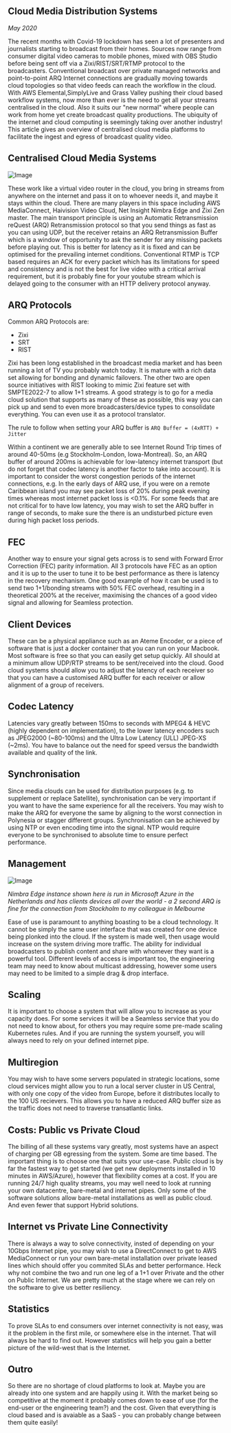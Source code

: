 ## Cloud Media Distribution Systems
_May 2020_

The recent months with Covid-19 lockdown has seen a lot of presenters and journalists starting to broadcast from their homes. Sources now range from consumer digital video cameras to mobile phones, mixed with OBS Studio before being sent off via a Zixi/RIST/SRT/RTMP protocol to the broadcasters. Conventional broadcast over private managed networks and point-to-point ARQ Internet connections are gradually moving towards cloud topologies so that video feeds can reach the workflow in the cloud. With AWS Elemental,SimplyLive and Grass Valley pushing their cloud based workflow systems, now more than ever is the need to get all your streams centralised in the cloud. Also it suits our "new normal" where people can work from home yet create broadcast quality productions. The ubiquity of the internet and cloud computing is seemingly taking over another industry! This article gives an overview of centralised cloud media platforms to facilitate the ingest and egress of broadcast quality video.

## Centralised Cloud Media Systems

![Image](./media-cloud01.jpg)

These work like a virtual video router in the cloud, you bring in streams from anywhere on the internet and pass it on to whoever needs it, and maybe it stays within the cloud. There are many players in this space including AWS MediaConnect, Haivision Video Cloud, Net Insight Nimbra Edge and Zixi Zen master. The main transport principle is using an Automatic Retransmission reQuest (ARQ) Retransmission protocol so that you send things as fast as you can using UDP, but the receiver retains an ARQ Retransmission Buffer which is a window of opportunity to ask the sender for any missing packets before playing out. This is better for latency as it is fixed and can be optimised for the prevailing internet conditions. Conventional RTMP is TCP based requires an ACK for every packet which has its limitations for speed and consistency and is not the best for live video with a critical arrival requirement, but it is probably fine for your youtube stream which is delayed going to the consumer with an HTTP delivery protocol anyway.


## ARQ Protocols
Common ARQ Protocols are:
- Zixi
- SRT
- RIST 

Zixi has been long established in the broadcast media market and has been running a lot of TV you probably watch today. It is mature with a rich data set allowing for bonding and dynamic failovers. The other two are open source initiatives with RIST looking to mimic Zixi feature set with SMPTE2022-7 to allow 1+1 streams. A good strategy is to go for a media cloud solution that supports as many of these as possible, this way you can pick up and send to even more broadcasters/device types to consolidate everything. You can even use it as a protocol translator.

The rule to follow when setting your ARQ buffer is `ARQ Buffer = (4xRTT) + Jitter`

Within a continent we are generally able to see Internet Round Trip times of around 40-50ms (e.g Stockholm-London, Iowa-Montreal). So, an ARQ buffer of around 200ms is achievable for low-latency internet transport (but do not forget that codec latency is another factor to take into account). It is important to consider the worst congestion periods of the internet connections, e.g. In the early days of ARQ use, if you were on a remote Caribbean island you may see packet loss of 20% during peak evening times whereas most internet packet loss is <0.1%. For some feeds that are not critical for to have low latency, you may wish to set the ARQ buffer in range of seconds, to make sure the there is an undisturbed picture even during high packet loss periods.

## FEC
Another way to ensure your signal gets across is to send with Forward Error Correction (FEC) parity information. All 3 protocols have FEC as an option and it is up to the user to tune it to be best performance as there is latency in the recovery mechanism. One good example of how it can be used is to send two 1+1/bonding streams with 50% FEC overhead, resulting in a theoretical 200% at the receiver, maximising the chances of a good video signal and allowing for Seamless protection.

## Client Devices
These can be a physical appliance such as an Ateme Encoder, or a piece of software that is just a docker container that you can run on your Macbook. Most software is free so that you can easily get setup quickly. All should at a minimum allow UDP/RTP streams to be sent/received into the cloud. Good cloud systems should allow you to adjust the latency of each receiver so that you can have a customised ARQ buffer for each receiver or allow alignment of a group of receivers.

## Codec Latency
Latencies vary greatly between 150ms to seconds with MPEG4 & HEVC (highly dependent on implementation), to the lower latency encoders such as JPEG2000 (~80-100ms) and the Ultra Low Latency (ULL) JPEG-XS (~2ms). You have to balance out the need for speed versus the bandwidth available and quality of the link.

## Synchronisation
Since media clouds can be used for distribution purposes (e.g. to supplement or replace Satellite), synchronisation can be very important if you want to have the same experience for all the receivers. You may wish to make the ARQ for everyone the same by aligning to the worst connection in Polynesia or stagger different groups. Synchronisation can be achieved by using NTP or even encoding time into the signal. NTP would require everyone to be synchronised to absolute time to ensure perfect performance.

## Management

![Image](./nimbraedge01.jpg)

_Nimbra Edge instance shown here is run in Microsoft Azure in the Netherlands and has clients devices all over the world - a 2 second ARQ is fine for the connection from Stockholm to my colleague in Melbourne_

Ease of use is paramount to anything boasting to be a cloud technology. It cannot be simply the same user interface that was created for one device being plonked into the cloud. If the system is made well, then usage would increase on the system driving more traffic. The ability for individual broadcasters to publish content and share with whomever they want is a powerful tool. Different levels of access is important too, the engineering team may need to know about multicast addressing, however some users may need to be limited to a simple drag & drop interface.

## Scaling

It is important to choose a system that will allow you to increase as your capacity does. For some services it will be a Seamless service that you do not need to know about, for others you may require some pre-made scaling Kubernetes rules. And if you are running the system yourself, you will always need to rely on your defined internet pipe.

## Multiregion

You may wish to have some servers populated in strategic locations, some cloud services might allow you to run a local server cluster in US Central, with only one copy of the video from Europe, before it distributes locally to the 100 US recievers. This allows you to have a reduced ARQ buffer size as the traffic does not need to traverse transatlantic links.

## Costs: Public vs Private Cloud

The billing of all these systems vary greatly, most systems have an aspect of charging per GB egressing from the system. Some are time based. The important thing is to choose one that suits your use-case. Public cloud is by far the fastest way to get started (we get new deployments installed in 10 minutes in AWS/Azure), however that flexibility comes at a cost. If you are running 24/7 high quality streams, you may well need to look at running your own datacentre, bare-metal and internet pipes. Only some of the software solutions allow bare-metal installations as well as public cloud. And even fewer that support Hybrid solutions.

## Internet vs Private Line Connectivity

There is always a way to solve connectivity, insted of depending on your 10Gbps Internet pipe, you may wish to use a DirectConnect to get to AWS MediaConnect or run your own bare-metal installation over private leased lines which should offer you commited SLAs and better performance. Heck why not combine the two and run one leg of a 1+1 over Private and the other on Public Internet. We are pretty much at the stage where we can rely on the software to give us better resiliency.


## Statistics

To prove SLAs to end consumers over internet connectivity is not easy, was it the problem in the first mile, or somewhere else in the internet. That will always be hard to find out. However statistics will help you gain a better picture of the wild-west that is the Internet.


## Outro
So there are no shortage of cloud platforms to look at. Maybe you are already into one system and are happily using it. With the market being so competitive at the moment it probably comes down to ease of use (for the end-user or the engineering team?) and the cost. Given that everything is cloud based and is avaiable as a SaaS - you can probably change between them quite easily!


